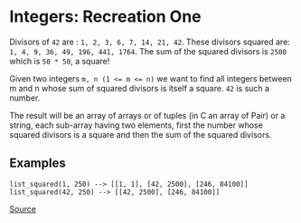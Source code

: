 # Integers: Recreation One

Divisors of `42` are : `1, 2, 3, 6, 7, 14, 21, 42`. These divisors squared
are: `1, 4, 9, 36, 49, 196, 441, 1764`. The sum of the squared divisors is
`2500` which is `50 * 50`, a square!

Given two integers `m, n (1 <= m <= n)` we want to find all integers between
m and n whose sum of squared divisors is itself a square. `42` is such a number.

The result will be an array of arrays or of tuples (in C an array of Pair) or
a string, each sub-array having two elements, first the number whose squared
divisors is a square and then the sum of the squared divisors.

## Examples

```text
list_squared(1, 250) --> [[1, 1], [42, 2500], [246, 84100]]
list_squared(42, 250) --> [[42, 2500], [246, 84100]]
```

[Source](https://www.codewars.com/kata/55aa075506463dac6600010d)